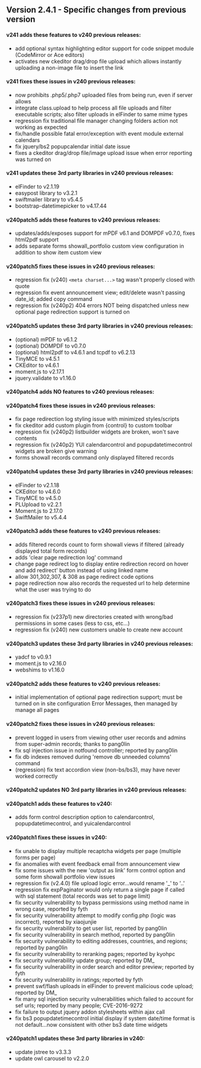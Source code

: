 Version 2.4.1 - Specific changes from previous version
------------------------------------------------------

#### v241 adds these features to v240 previous releases:
- add optional syntax highlighting editor support for code snippet module (CodeMirror or Ace editors)
- activates new ckeditor drag/drop file upload which allows instantly uploading a non-image file to insert the link

#### v241 fixes these issues in v240 previous releases:
- now prohibits .php5/.php7 uploaded files from being run, even if server allows
- integrate class.upload to help process all file uploads and filter executable scripts; also filter uploads in elFinder to same mime types
- regression fix traditional file manager changing folders action not working as expected
- fix/handle possible fatal error/exception with event module external calendars
- fix jquery/bs2 popupcalendar initial date issue
- fixes a ckeditor drag/drop file/image upload issue when error reporting was turned on

#### v241 updates these 3rd party libraries in v240 previous releases:
- elFinder to v2.1.19
- easypost library to v3.2.1
- swiftmailer library to v5.4.5
- bootstrap-datetimepicker to v4.17.44


#### v240patch5 adds these features to v240 previous releases:
- updates/adds/exposes support for mPDF v6.1 and DOMPDF v0.7.0, fixes html2pdf support
- adds separate forms showall_portfolio custom view configuration in addition to show item custom view

#### v240patch5 fixes these issues in v240 previous releases:
- regression fix (v240) `<meta charset...>` tag wasn't properly closed with quote
- regression fix event announcement view; edit/delete wasn't passing date_id; added copy command
- regression fix (v240p2) 404 errors NOT being dispatched unless new optional page redirection support is turned on

#### v240patch5 updates these 3rd party libraries in v240 previous releases:
- (optional) mPDF to v6.1.2
- (optional) DOMPDF to v0.7.0
- (optional) html2pdf to v4.6.1 and tcpdf to v6.2.13
- TinyMCE to v4.5.1
- CKEditor to v4.6.1
- moment.js to v2.17.1
- jquery.validate to v1.16.0


#### v240patch4 adds NO features to v240 previous releases:

#### v240patch4 fixes these issues in v240 previous releases:
- fix page redirection log styling issue with minimized styles/scripts
- fix ckeditor add custom plugin from {control} to custom toolbar
- regression fix (v240p2) listbuilder widgets are broken, won't save contents
- regression fix (v240p2) YUI calendarcontrol and popupdatetimecontrol widgets are broken give warning
- forms showall records command only displayed filtered records

#### v240patch4 updates these 3rd party libraries in v240 previous releases:
- elFinder to v2.1.18
- CKEditor to v4.6.0
- TinyMCE to v4.5.0
- PLUpload to v2.2.1
- Moment.js to 2.17.0
- SwiftMailer to v5.4.4


#### v240patch3 adds these features to v240 previous releases:
- adds filtered records count to form showall views if filtered (already displayed total form records)
- adds 'clear page redirection log' command
- change page redirect log to display entire redirection record on hover and add redirect' button instead of using linked name
- allow 301,302,307, & 308 as page redirect code options
- page redirection now also records the requested url to help determine what the user was trying to do

#### v240patch3 fixes these issues in v240 previous releases:
- regression fix (v237p1) new directories created with wrong/bad permissions in some cases (less to css, etc...)
- regression fix (v240) new customers unable to create new account

#### v240patch3 updates these 3rd party libraries in v240 previous releases:
- yadcf to v0.9.1
- moment.js to v2.16.0
- webshims to v1.16.0


#### v240patch2 adds these features to v240 previous releases:
- initial implementation of optional page redirection support; must be turned on in site configuration Error Messages, then managed by manage all pages

#### v240patch2 fixes these issues in v240 previous releases:
- prevent logged in users from viewing other user records and admins from super-admin records; thanks to pang0lin
- fix sql injection issue in notfound controller; reported by pang0lin
- fix db indexes removed during 'remove db unneeded columns' command
- (regression) fix text accordion view (non-bs/bs3), may have never worked correctly

#### v240patch2 updates NO 3rd party libraries in v240 previous releases:


#### v240patch1 adds these features to v240:
- adds form control description option to calendarcontrol, popupdatetimecontrol, and yuicalendarcontrol

#### v240patch1 fixes these issues in v240:
- fix unable to display multiple recaptcha widgets per page (multiple forms per page)
- fix anomalies with event feedback email from announcement view
- fix some issues with the new 'output as link' form control option and some form showall portfolio view issues
- regression fix (v2.4.0) file upload logic error...would rename '_' to '..'
- regression fix expPaginator would only return a single page if called with sql statement (total records was set to page limit)
- fix security vulnerability to bypass permissions using method name in wrong case, reported by fyth
- fix security vulnerability attempt to modify config.php (logic was incorrect), reported by xiaojunjie
- fix security vulnerability to get user list, reported by pang0lin
- fix security vulnerability in search method, reported by pang0lin
- fix security vulnerability to editing addresses, countries, and regions; reported by pang0lin
- fix security vulnerability to reranking pages; reported by kyohpc
- fix security vulnerability update group; reported by DM_
- fix security vulnerability in order search and editor preview; reported by fyth
- fix security vulnerability in ratings; reported by fyth
- prevent swf/flash uploads in elFinder to prevent malicious code upload; reported by DM_
- fix many sql injection security vulnerabilities which failed to account for sef urls; reported by many people; CVE-2016-9272 
- fix failure to output jquery addon stylesheets within ajax call
- fix bs3 popupdatetimecontrol initial display if system date/time format is not default...now consistent with other bs3 date time widgets

#### v240patch1 updates these 3rd party libraries in v240:
- update jstree to v3.3.3
- update owl carousel to v2.2.0